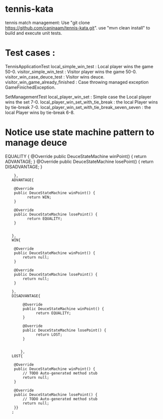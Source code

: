 # tennis-kata
tennis match management:
Use "git clone https://github.com/caninaam/tennis-kata.git".
use "mvn clean install" to build and execute unit tests.

# Test cases : 

TennisApplicationTest
                  local_simple_win_test : Local player wins the game 50-0.
                  visitor_simple_win_test : Visitor player wins the game 50-0.
                  visitor_win_case_deuce_test : Visitor wins deuce.
                  visitor_win_game_already_finished : Case throwing managed exception GameFinichedException.

SetManagementTest
                  local_player_win_set : Simple case the Local player wins the set 7-0.
                  local_player_win_set_with_tie_break : the local Player wins by tie-break 7-0.
                  local_player_win_set_with_tie_break_seven_seven : the local Player wins by tie-break 6-8.     
                  
# Notice use state machine pattern to manage deuce     
   EQUALITY {
	        @Override
	        public DeuceStateMachine winPoint() {
	            return ADVANTAGE;
	        }
	    	@Override
			public DeuceStateMachine losePoint() {
				  return DISADVANTAGE;
			}
			   
	    },
	   ADVANTAGE{

		@Override
		public DeuceStateMachine winPoint() {
			  return WIN;
		}

		@Override
		public DeuceStateMachine losePoint() {
			  return EQUALITY;
		}
		   
		   
	   },
	   WIN{

		@Override
		public DeuceStateMachine winPoint() {
			return null;
		}

		@Override
		public DeuceStateMachine losePoint() {
			return null;
		}
		   
	   },
	   DISADVANTAGE{

			@Override
			public DeuceStateMachine winPoint() {
				  return EQUALITY;
			}

			@Override
			public DeuceStateMachine losePoint() {
				  return LOST;
			}
			   
			   
		   },
	   LOST{

		@Override
		public DeuceStateMachine winPoint() {
			// TODO Auto-generated method stub
			return null;
		}

		@Override
		public DeuceStateMachine losePoint() {
			// TODO Auto-generated method stub
			return null;
		}}
	   ;
